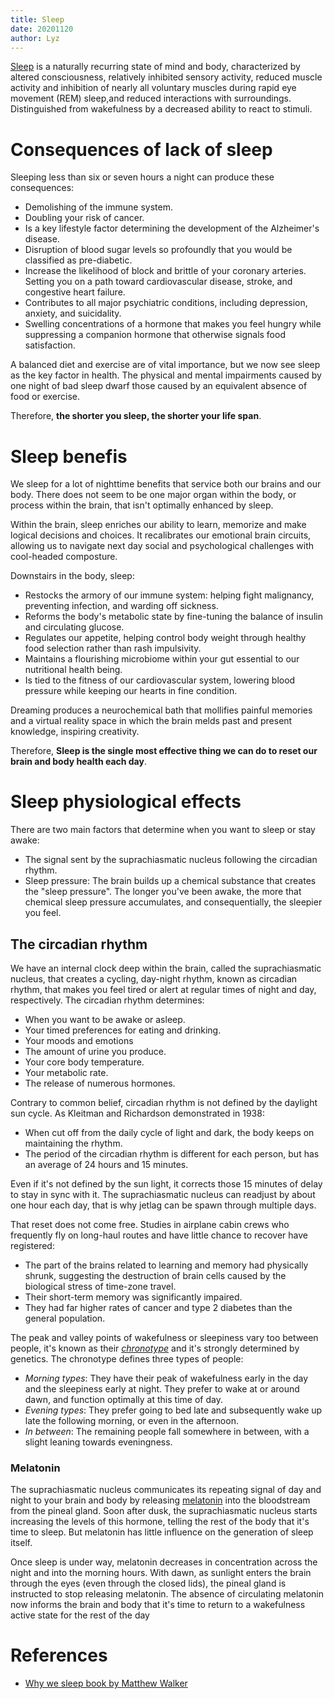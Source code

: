 ```yaml
---
title: Sleep
date: 20201120
author: Lyz
---
```


[Sleep](https://en.wikipedia.org/wiki/Sleep) is a naturally recurring state of
mind and body, characterized by altered consciousness, relatively inhibited
sensory activity, reduced muscle activity and inhibition of nearly all voluntary
muscles during rapid eye movement (REM) sleep,and reduced interactions with
surroundings. Distinguished from wakefulness by a decreased ability to
react to stimuli.

# Consequences of lack of sleep

Sleeping less than six or seven hours a night can produce these consequences:

*   Demolishing of the immune system.
*   Doubling your risk of cancer.
*   Is a key lifestyle factor determining the development of the Alzheimer's
    disease.
*   Disruption of blood sugar levels so profoundly that you would be classified as
    pre-diabetic.
*   Increase the likelihood of block and brittle of your coronary arteries.
    Setting you on a path toward cardiovascular disease, stroke, and congestive
    heart failure.
*   Contributes to all major psychiatric conditions, including depression,
    anxiety, and suicidality.
*   Swelling concentrations of a hormone that makes you feel hungry while
    suppressing a companion hormone that otherwise signals food satisfaction.

A balanced diet and exercise are of vital importance, but we now see sleep as
the key factor in health. The physical and mental impairments caused by one
night of bad sleep dwarf those caused by an equivalent absence of food or
exercise.

Therefore, **the shorter you sleep, the shorter your life span**.

# Sleep benefis

We sleep for a lot of nighttime benefits that service both our brains and our
body. There does not seem to be one major organ within the body, or process
within the brain, that isn't optimally enhanced by sleep.

Within the brain, sleep enriches our ability to learn, memorize and make logical
decisions and choices. It recalibrates our emotional brain circuits, allowing us
to navigate next day social and psychological challenges with cool-headed
composture.

Downstairs in the body, sleep:

*   Restocks the armory of our immune system: helping fight malignancy, preventing
    infection, and warding off sickness.
*   Reforms the body's metabolic state by fine-tuning the balance of insulin and
    circulating glucose.
*   Regulates our appetite, helping control body weight through healthy food
    selection rather than rash impulsivity.
*   Maintains a flourishing microbiome within your gut essential to our
    nutritional health being.
*   Is tied to the fitness of our cardiovascular system, lowering blood pressure
    while keeping our hearts in fine condition.

Dreaming produces a neurochemical bath that mollifies painful memories and
a virtual reality space in which the brain melds past and present knowledge,
inspiring creativity.

Therefore, **Sleep is the single most effective thing we can do to reset our
brain and body health each day**.

# Sleep physiological effects

There are two main factors that determine when you want to sleep or stay awake:

*   The signal sent by the suprachiasmatic nucleus following the circadian rhythm.
*   Sleep pressure: The brain builds up a chemical substance that creates
    the "sleep pressure". The longer you've been awake, the more that chemical
    sleep pressure accumulates, and consequentially, the sleepier you feel.

## The circadian rhythm

We have an internal clock deep within the brain, called the suprachiasmatic
nucleus, that creates a cycling, day-night rhythm, known as circadian rhythm,
that makes you feel tired or alert at regular times of night and day,
respectively. The circadian rhythm determines:

* When you want to be awake or asleep.
* Your timed preferences for eating and drinking.
* Your moods and emotions
* The amount of urine you produce.
* Your core body temperature.
* Your metabolic rate.
* The release of numerous hormones.

Contrary to common belief, circadian rhythm is not defined by the daylight sun
cycle. As Kleitman and Richardson demonstrated in 1938:

*   When cut off from the daily cycle of light and dark, the body keeps on
    maintaining the rhythm.
*   The period of the circadian rhythm is different for each person, but has an
    average of 24 hours and 15 minutes.

Even if it's not defined by the sun light, it corrects those 15 minutes of delay
to stay in sync with it. The suprachiasmatic nucleus can readjust by about one
hour each day, that is why jetlag can be spawn through multiple days.

That reset does not come free. Studies in airplane cabin crews who frequently
fly on long-haul routes and have little chance to recover have registered:

*   The part of the brains related to learning and memory had physically shrunk,
    suggesting the destruction of brain cells caused by the biological stress of
    time-zone travel.
*   Their short-term memory was significantly impaired.
*   They had far higher rates of cancer and type 2 diabetes than the general
    population.

The peak and valley points of wakefulness or sleepiness vary too between people,
it's known as their [*chronotype*](https://en.wikipedia.org/wiki/Chronotype) and
it's strongly determined by genetics. The chronotype defines three types of
people:

*   *Morning types*: They have their peak of wakefulness early in the day and the
    sleepiness early at night. They prefer to wake at or around dawn, and
    function optimally at this time of day.
*   *Evening types*: They prefer going to bed late and subsequently wake up late
    the following morning, or even in the afternoon.
*   *In between*: The remaining people fall somewhere in between, with a slight
    leaning towards eveningness.

### Melatonin

The suprachiasmatic nucleus communicates its repeating signal of day and night
to your brain and body by releasing
[melatonin](https://en.wikipedia.org/wiki/Melatonin) into the bloodstream from
the pineal gland. Soon after dusk, the suprachiasmatic nucleus starts increasing
the levels of this hormone, telling the rest of the body that it's time to
sleep. But melatonin has little influence on the generation of sleep itself.

Once sleep is under way, melatonin decreases in concentration across the night
and into the morning hours. With dawn, as sunlight enters the brain through the
eyes (even through the closed lids), the pineal gland is instructed to stop
releasing melatonin. The absence of circulating melatonin now informs the brain
and body that it's time to return to a wakefulness active state for the rest of
the day

# References

* [Why we sleep book by Matthew Walker](https://www.goodreads.com/book/show/34466963-why-we-sleep)
